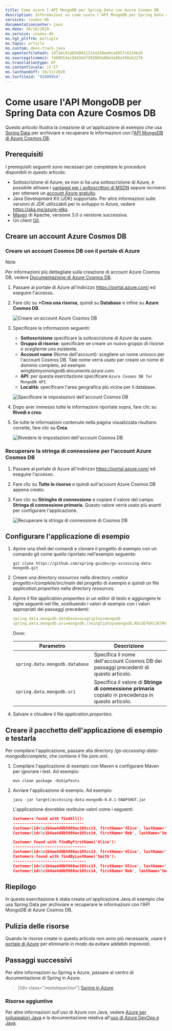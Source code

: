 ```yaml
---
title: Come usare l'API MongoDB per Spring Data con Azure Cosmos DB
description: Informazioni su come usare l'API MongoDB per Spring Data con Azure Cosmos DB.
services: cosmos-db
documentationcenter: java
ms.date: 10/10/2020
ms.service: cosmos-db
ms.tgt_pltfrm: multiple
ms.topic: article
ms.custom: devx-track-java
ms.openlocfilehash: 1d710c6146568011214a330ae0ce4957c6134b3b
ms.sourcegitcommit: f460914ac5843eb7392869a08e3a80af68ab227b
ms.translationtype: HT
ms.contentlocale: it-IT
ms.lasthandoff: 10/13/2020
ms.locfileid: "92009954"
---
```

# <a name="how-to-use-spring-data-mongodb-api-with-azure-cosmos-db"></a>Come usare l'API MongoDB per Spring Data con Azure Cosmos DB

Questo articolo illustra la creazione di un'applicazione di esempio che usa [Spring Data] per archiviare e recuperare le informazioni con l'[API MongoDB di Azure Cosmos DB](/azure/cosmos-db/mongodb-introduction).

## <a name="prerequisites"></a>Prerequisiti

I prerequisiti seguenti sono necessari per completare le procedure disponibili in questo articolo:

* Sottoscrizione di Azure; se non si ha una sottoscrizione di Azure, è possibile attivare i [vantaggi per i sottoscrittori di MSDN] oppure iscriversi per ottenere un [account Azure gratuito].
* Java Development Kit (JDK) supportato. Per altre informazioni sulle versioni di JDK utilizzabili per lo sviluppo in Azure, vedere <https://aka.ms/azure-jdks>.
* [Maven](http://maven.apache.org/) di Apache, versione 3.0 o versione successiva.
* Un client [Git](https://git-scm.com/downloads).

## <a name="create-an-azure-cosmos-db-account"></a>Creare un account Azure Cosmos DB

### <a name="create-a-cosmos-db-account-using-the-azure-portal"></a>Creare un account Cosmos DB con il portale di Azure

> [!NOTE]
> 
> Per informazioni più dettagliate sulla creazione di account Azure Cosmos DB, vedere [Documentazione di Azure Cosmos DB](/azure/cosmos-db/).

1. Passare al portale di Azure all'indirizzo <https://portal.azure.com/> ed eseguire l'accesso.

1. Fare clic su **+Crea una risorsa**, quindi su **Database** e infine su **Azure Cosmos DB**.

   ![Creare un account Azure Cosmos DB][COSMOSDB01]

1. Specificare le informazioni seguenti:

   - **Sottoscrizione** specificare la sottoscrizione di Azure da usare.
   - **Gruppo di risorse**: specificare se creare un nuovo gruppo di risorse o sceglierne uno esistente.
   - **Account name** (Nome dell'account): scegliere un nome univoco per l'account Cosmos DB. Tale nome verrà usato per creare un nome di dominio completo, ad esempio *wingtiptoysmongodb.documents.azure.com*.
   - **API**: per questa esercitazione specificare `Azure Cosmos DB for MongoDB API`.
   - **Località**: specificare l'area geografica più vicina per il database.

   ![Specificare le impostazioni dell'account Cosmos DB][COSMOSDB02]
   
1. Dopo aver immesso tutte le informazioni riportate sopra, fare clic su **Rivedi e crea**.

1. Se tutte le informazioni contenute nella pagina visualizzata risultano corrette, fare clic su **Crea**.

   ![Rivedere le impostazioni dell'account Cosmos DB][COSMOSDB03]

### <a name="retrieve-the-connection-string-for-your-azure-cosmos-db-account"></a>Recuperare la stringa di connessione per l'account Azure Cosmos DB

1. Passare al portale di Azure all'indirizzo <https://portal.azure.com/> ed eseguire l'accesso.

1. Fare clic su **Tutte le risorse** e quindi sull'account Azure Cosmos DB appena creato.

1. Fare clic su **Stringhe di connessione** e copiare il valore del campo **Stringa di connessione primaria**. Questo valore verrà usato più avanti per configurare l'applicazione.

   ![Recuperare la stringa di connessione di Cosmos DB][COSMOSDB06]

## <a name="configure-the-sample-application"></a>Configurare l'applicazione di esempio

1. Aprire una shell dei comandi e clonare il progetto di esempio con un comando git come quello riportato nell'esempio seguente:

   ```shell
   git clone https://github.com/spring-guides/gs-accessing-data-mongodb.git
   ```

1. Creare una directory *resources* nella directory *&lt;radice progetto&gt;/complete/src/main* del progetto di esempio e quindi un file *application.properties* nella directory *resources*.

1. Aprire il file *application.properties* in un editor di testo e aggiungere le righe seguenti nel file, sostituendo i valori di esempio con i valori appropriati dei passaggi precedenti:

   ```yaml
   spring.data.mongodb.database=wingtiptoysmongodb
   spring.data.mongodb.uri=mongodb://wingtiptoysmongodb:AbCdEfGhIjKlMnOpQrStUvWxYz==@wingtiptoysmongodb.documents.azure.com:10255/?ssl=true&replicaSet=globaldb
   ```
   Dove:

   | Parametro | Descrizione |
   |---|---|
   | `spring.data.mongodb.database` | Specifica il nome dell'account Cosmos DB dei passaggi precedenti di questo articolo. |
   | `spring.data.mongodb.uri` | Specifica il valore di **Stringa di connessione primaria** copiato in precedenza in questo articolo. |

1. Salvare e chiudere il file *application.properties*.

## <a name="package-and-test-the-sample-application"></a>Creare il pacchetto dell'applicazione di esempio e testarla

Per compilare l'applicazione, passare alla directory */gs-accessing-data-mongodb/complete*, che contiene il file pom.xml.

1. Compilare l'applicazione di esempio con Maven e configurare Maven per ignorare i test. Ad esempio:

   ```shell
   mvn clean package -DskipTests
   ```

1. Avviare l'applicazione di esempio. Ad esempio:

   ```shell
   java -jar target/accessing-data-mongodb-0.0.1-SNAPSHOT.jar
   ```
    
   L'applicazione dovrebbe restituire valori come i seguenti:

   ```json
   Customers found with findAll():
   -------------------------------
   Customer[id=5c1b4ae4d0b5080ac105cc13, firstName='Alice', lastName='Smith']
   Customer[id=5c1b4ae4d0b5080ac105cc14, firstName='Bob', lastName='Smith']
   
   Customer found with findByFirstName('Alice'):
   --------------------------------
   Customer[id=5c1b4ae4d0b5080ac105cc13, firstName='Alice', lastName='Smith']
   Customers found with findByLastName('Smith'):
   --------------------------------
   Customer[id=5c1b4ae4d0b5080ac105cc13, firstName='Alice', lastName='Smith']
   Customer[id=5c1b4ae4d0b5080ac105cc14, firstName='Bob', lastName='Smith']
   ```

## <a name="summary"></a>Riepilogo

In questa esercitazione è stata creata un'applicazione Java di esempio che usa Spring Data per archiviare e recuperare le informazioni con l'API MongoDB di Azure Cosmos DB.

## <a name="clean-up-resources"></a>Pulizia delle risorse

Quando le risorse create in questo articolo non sono più necessarie, usare il [portale di Azure](https://portal.azure.com/) per eliminarle in modo da evitare addebiti imprevisti.

## <a name="next-steps"></a>Passaggi successivi

Per altre informazioni su Spring e Azure, passare al centro di documentazione di Spring in Azure.

> [!div class="nextstepaction"]
> [Spring in Azure](./index.yml)

### <a name="additional-resources"></a>Risorse aggiuntive

Per altre informazioni sull'uso di Azure con Java, vedere [Azure per sviluppatori Java] e la documentazione relativa all'[uso di Azure DevOps e Java].

<!-- URL List -->

[Azure per sviluppatori Java]: ../index.yml
[Account Azure gratuito]: https://azure.microsoft.com/pricing/free-trial/
[Uso di Azure DevOps e Java]: /azure/devops/
[vantaggi per i sottoscrittori di MSDN]: https://azure.microsoft.com/pricing/member-offers/msdn-benefits-details/
[Spring Boot]: http://projects.spring.io/spring-boot/
[Spring Data]: https://spring.io/projects/spring-data
[Spring Framework]: https://spring.io/

<!-- IMG List -->

[COSMOSDB01]: media/configure-spring-data-mongodb-with-cosmos-db/create-cosmos-db-01.png
[COSMOSDB02]: media/configure-spring-data-mongodb-with-cosmos-db/create-cosmos-db-02.png
[COSMOSDB03]: media/configure-spring-data-mongodb-with-cosmos-db/create-cosmos-db-03.png
[COSMOSDB04]: media/configure-spring-data-mongodb-with-cosmos-db/create-cosmos-db-04.png
[COSMOSDB06]: media/configure-spring-data-mongodb-with-cosmos-db/create-cosmos-db-06.png